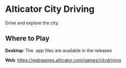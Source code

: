 # Alticator City Driving
Drive and explore the city.

## Where to Play
**Desktop**: The *.app* files are available in the releases

**Web**: https://webgames.alticator.com/games/citydriving


